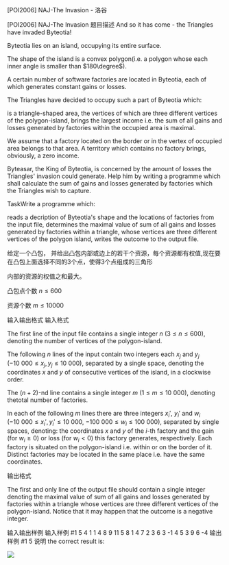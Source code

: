 



[POI2006] NAJ-The Invasion - 洛谷














[POI2006] NAJ-The Invasion
题目描述
And so it has come - the Triangles have invaded Byteotia!

Byteotia lies on an island, occupying its entire surface.

The shape of the island is a convex polygon(i.e. a polygon whose each inner angle is smaller than $180\degree$).

A certain number of software factories are located in Byteotia, each of which generates constant gains or losses.

The Triangles have decided to occupy such a part of Byteotia which:

is a triangle-shaped area, the vertices of which are three different vertices of the polygon-island,     brings the largest income i.e. the sum of all gains and losses generated by factories within the occupied area is maximal.

We assume that a factory located on the border or in the vertex of occupied area belongs to that area. A territory which contains no factory brings, obviously, a zero income.

Byteasar, the King of Byteotia, is concerned by the amount of losses the Triangles' invasion could generate. Help him by writing a programme which shall calculate the sum of gains and losses generated by factories which the Triangles wish to capture.

TaskWrite a programme which:

reads a decription of Byteotia's shape and the locations of factories from the input file,     determines the maximal value of sum of all gains and losses generated by factories within a triangle, whose vertices are three different vertices of the polygon island,     writes the outcome to the output file.

给定一个凸包， 并给出凸包内部或边上的若干个资源，每个资源都有权值,现在要在凸包上面选择不同的3个点，使得3个点组成的三角形


内部的资源的权值之和最大。


凸包点个数 $n \le 600$


资源个数 $m \le 10000$

输入输出格式
输入格式

The first line of the input file contains a single integer $n$ ($3 \le n \le 600$), denoting the number of vertices of the polygon-island.

The following $n$ lines of the input contain two integers each $x_j$ and $y_j$ ($-10\ 000 \le x_j, y_j \le 10\ 000$), separated by a single space, denoting the coordinates $x$ and $y$ of consecutive vertices of the island, in a clockwise order.

The $(n+2)$-nd line contains a single integer $m$ ($1 \le m \le 10\ 000$), denoting thetotal number of factories.

In each of the following $m$ lines there are three integers $x_i'$, $y_i'$ and $w_i$ ($-10\ 000 \le x_i', y_i' \le 10\ 000$, $-100\ 000 \le w_i \le 100\ 000$), separated by single spaces, denoting: the coordinates $x$ and $y$ of the $i$-th factory and the gain (for $w_i \ge 0$) or loss (for $w_i < 0$) this factory generates, respectively. Each factory is situated on the polygon-island i.e. within or on the border of it. Distinct factories may be located in the same place i.e. have the same coordinates.

输出格式

The first and only line of the output file should contain a single integer denoting the maximal value of sum of all gains and losses generated by factories within a triangle whose vertices are three different vertices of the polygon-island. Notice that it may happen that the outcome is a negative integer.

输入输出样例
输入样例 #1
5
4 1
1 4
8 9
11 5
8 1
4
7 2 3
6 3 -1
4 5 3
9 6 -4
输出样例 #1
5
说明
the correct result is:

![](https://cdn.luogu.com.cn/upload/pic/6970.png)







